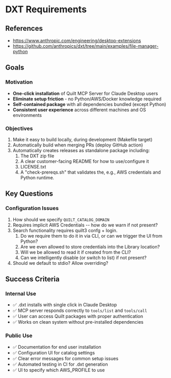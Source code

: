 # DXT Requirements

## References

- <https://www.anthropic.com/engineering/desktop-extensions>
- <https://github.com/anthropics/dxt/tree/main/examples/file-manager-python>

## Goals

### Motivation

- **One-click installation** of Quilt MCP Server for Claude Desktop users
- **Eliminate setup friction** - no Python/AWS/Docker knowledge required
- **Self-contained package** with all dependencies bundled (except Python)
- **Consistent user experience** across different machines and OS environments

### Objectives

1. Make it easy to build locally, during development (Makefile target)
2. Automatically build when merging PRs (deploy GitHub action)
3. Automatically creates releases as standalone package including:
   1. The DXT zip file
   2. A clear customer-facing README for how to use/configure it
   3. LICENSE.txt
   4. A "check-prereqs.sh" that validates the, e.g., AWS credentials and Python runtime.

## Key Questions

### Configuration Issues

1. How should we specify `QUILT_CATALOG_DOMAIN`
2. Requires implicit AWS Credentials -- how do we warn if not present?
3. Search functionality requires quilt3 confg + login.  
   1. Do we require them to do it in via CLI, or can we trigger the UI from Python?
   1. Are we even allowed to store credentials into the Library location?
   1. Will we be allowed to read it if created from the CLI?
   1. Can we intelligently disable (or switch to list) if not present?
4. Should we default to stdio? Allow overriding?

## Success Criteria

### Internal Use

- ✅ .dxt installs with single click in Claude Desktop
- ✅ MCP server responds correctly to `tools/list` and `tools/call`
- ✅ User can access Quilt packages with proper authentication
- ✅ Works on clean system without pre-installed dependencies

### Public Use

- ✅ Documentation for end user installation
- ✅ Configuration UI for catalog settings
- ✅ Clear error messages for common setup issues
- ✅ Automated testing in CI for .dxt generation
- ✅ UI to specify which AWS_PROFILE to use
